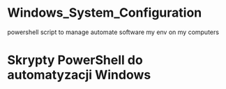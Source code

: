 # Windows_System_Configuration
powershell script to manage automate software my env on my computers
# Skrypty PowerShell do automatyzacji Windows
